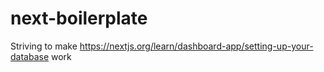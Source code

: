 # next-boilerplate
Striving to make https://nextjs.org/learn/dashboard-app/setting-up-your-database work

